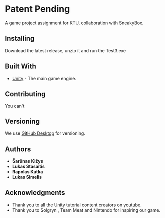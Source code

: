 # Patent Pending

A game project assignment for KTU, collaboration with SneakyBox.

## Installing

Download the latest release, unzip it and run the Test3.exe

## Built With

* [Unity](https://unity.com/) - The main game engine.

## Contributing

You can't

## Versioning

We use [GitHub Desktop](https://desktop.github.com/) for versioning.

## Authors

* **Šarūnas Kižys** 
* **Lukas Stasaitis** 
* **Rapolas Kutka** 
* **Lukas Simelis** 

## Acknowledgments

* Thank you to all the Unity tutorial content creators on youtube.
* Thank you to Solgryn , Team Meat and Nintendo for inspiring our game.

